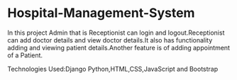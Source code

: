 # Hospital-Management-System

In this project Admin that is Receptionist can login and logout.Receptionist can add doctor details and view doctor details.It also has functionality adding and viewing patient details.Another feature is of adding appointment of a Patient.

Technologies Used:Django Python,HTML,CSS,JavaScript and Bootstrap


    
                        



                


